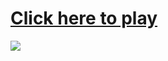 
# [Click here to play](https://vouga-connect-four.herokuapp.com/)
[![](preview.gif)](https://vouga-connect-four.herokuapp.com/)
